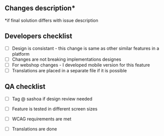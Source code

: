## Changes description*
*if final solution differs with issue description

## Developers checklist
- [ ] Design is consistant - this change is same as other similar features in a platform
- [ ] Changes are not breaking implementations designes
- [ ] For webshop changes - I developed mobile version for this feature
- [ ] Translations are placed in a separate file if it is possible

## QA checklist
- [ ] Tag @ sashoa if design review needed
- [ ] Feature is tested in different screen sizes
- [ ] WCAG requirements are met
- [ ] Translations are done



